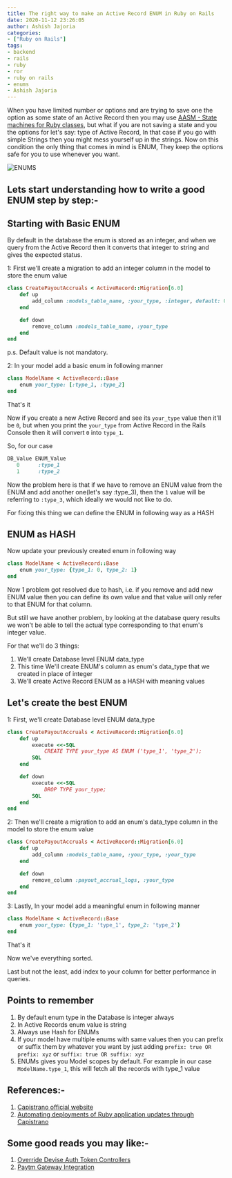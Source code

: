 ```yaml
---
title: The right way to make an Active Record ENUM in Ruby on Rails
date: 2020-11-12 23:26:05
author: Ashish Jajoria
categories:
- ["Ruby on Rails"]
tags:
- backend
- rails
- ruby
- ror
- ruby on rails
- enums
- Ashish Jajoria
---
```


When you have limited number or options and are trying to save one the option as some state of an Active Record then you may use [AASM - State machines for Ruby classes](https://github.com/aasm/aasm), but what if you are not saving a state and you the options for let's say: type of Active Record, In that case if you go with simple Strings then you might mess yourself up in the strings. Now on this condition the only thing that comes in mind is ENUM, They keep the options safe for you to use whenever you want.

![ENUMS](/blog/Ruby-on-Rails/making-enums-the-right-way-in-ruby-on-rails/enum_rails.png)

## Lets start understanding how to write a good ENUM step by step:-

## Starting with Basic ENUM

By default in the database the enum is stored as an integer, and when we query from the Active Record then it converts that integer to string and gives the expected status.

1: First we'll create a migration to add an integer column in the model to store the enum value

```ruby
class CreatePayoutAccruals < ActiveRecord::Migration[6.0]
    def up
        add_column :models_table_name, :your_type, :integer, default: 0
    end

    def down
        remove_column :models_table_name, :your_type
    end
end
```

p.s. Default value is not mandatory.

2: In your model add a basic enum in following manner

```ruby
class ModelName < ActiveRecord::Base
    enum your_type: [:type_1, :type_2]
end
```

That's it

Now if you create a new Active Record and see its `your_type` value then it'll be `0`, but when you print the `your_type` from Active Record in the Rails Console then it will convert `0` into `type_1`.

So, for our case

```ruby
DB_Value ENUM_Value
   0      :type_1
   1      :type_2
```

Now the problem here is that if we have to remove an ENUM value from the ENUM and add another one(let's say :type_3), then the `1` value will be referring to `:type_3`, which ideally we would not like to do.

For fixing this thing we can define the ENUM in following way as a HASH

## ENUM as HASH

Now update your previously created enum in following way

```ruby
class ModelName < ActiveRecord::Base
    enum your_type: {type_1: 0, type_2: 1}
end
```

Now 1 problem got resolved due to hash, i.e. if you remove and add new ENUM value then you can define its own value and that value will only refer to that ENUM for that column.

But still we have another problem, by looking at the database query results we won't be able to tell the actual type corresponding to that enum's integer value.

For that we'll do 3 things:

1. We'll create Database level ENUM data_type
2. This time We'll create ENUM's column as enum's data_type that we created in place of integer
3. We'll create Active Record ENUM as a HASH with meaning values

## Let's create the best ENUM

1: First, we'll create Database level ENUM data_type

```ruby
class CreatePayoutAccruals < ActiveRecord::Migration[6.0]
    def up
        execute <<-SQL
            CREATE TYPE your_type AS ENUM ('type_1', 'type_2');
        SQL
    end

    def down
        execute <<-SQL
            DROP TYPE your_type;
        SQL
    end
end
```

2: Then we'll create a migration to add an enum's data_type column in the model to store the enum value

```ruby
class CreatePayoutAccruals < ActiveRecord::Migration[6.0]
    def up
        add_column :models_table_name, :your_type, :your_type
    end

    def down
        remove_column :payout_accrual_logs, :your_type
    end
end
```

3: Lastly, In your model add a meaningful enum in following manner

```ruby
class ModelName < ActiveRecord::Base
    enum your_type: {type_1: 'type_1', type_2: 'type_2'}
end
```

That's it

Now we've everything sorted.

Last but not the least, add index to your column for better performance in queries.

## Points to remember

1. By default enum type in the Database is integer always
2. In Active Records enum value is string
3. Always use Hash for ENUMs
4. If your model have multiple enums with same values then you can prefix or suffix them by whatever you want by just adding `prefix: true OR prefix: xyz` or `suffix: true OR suffix: xyz`
5. ENUMs gives you Model scopes by default. For example in our case `ModelName.type_1`, this will fetch all the records with type_1 value

## References:-

1. [Capistrano official website](https://capistranorb.com/)
2. [Automating deployments of Ruby application updates through Capistrano](https://www.phusionpassenger.com/library/deploy/apache/automating_app_updates/ruby/)

## Some good reads you may like:-

1. [Override Devise Auth Token Controllers](https://nayan.co/blog/Ruby-on-Rails/override-devise-auth-token-controllers/)
2. [Paytm Gateway Integration](https://nayan.co/blog/Ruby-on-Rails/paytm-gateway-integration/)
